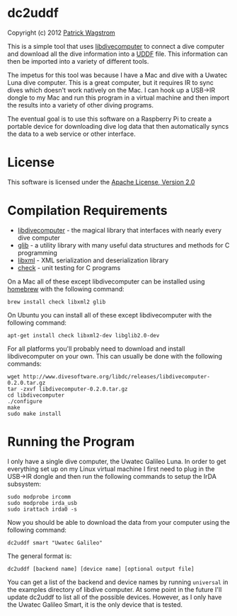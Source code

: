 dc2uddf
=======
Copyright (c) 2012 [Patrick Wagstrom][pwagstrom]

This is a simple tool that uses [libdivecomputer][libdc] to connect a dive computer
and download all the dive information into a [UDDF][uddf] file. This information can
then be imported into a variety of different tools.

The impetus for this tool was because I have a Mac and dive with a Uwatec
Luna dive computer. This is a great computer, but it requires IR to sync dives
which doesn't work natively on the Mac. I can hook up a USB&rarr;IR dongle to my
Mac and run this program in a virtual machine and then import the results
into a variety of other diving programs.

The eventual goal is to use this software on a Raspberry Pi to create a
portable device for downloading dive log data that then automatically
syncs the data to a web service or other interface.

License
=======

This software is licensed under the [Apache License, Version 2.0][license]

Compilation Requirements
========================

* [libdivecomputer][libdc] - the magical library that interfaces with nearly every dive computer
* [glib][glib] - a utility library with many useful data structures and methods for C programming
* [libxml][libxml] - XML serialization and deserialization library
* [check][check] - unit testing for C programs

On a Mac all of these except libdivecomputer can be installed using [homebrew][homebrew] with the following command:

    brew install check libxml2 glib

On Ubuntu you can install all of these except libdivecomputer with the following command:

    apt-get install check libxml2-dev libglib2.0-dev
    	
For all platforms you'll probably need to download and install libdivecomputer on your own. This can usually be done with the following commands:

    wget http://www.divesoftware.org/libdc/releases/libdivecomputer-0.2.0.tar.gz
    tar -zxvf libdivecomputer-0.2.0.tar.gz
    cd libdivecomputer
    ./configure
    make
    sudo make install

Running the Program
===================

I only have a single dive computer, the Uwatec Galileo Luna. In order to get everything set up on my Linux virtual machine I first need to plug in the USB&rarr;IR dongle and then run the following commands to setup the IrDA subsystem:

    sudo modprobe ircomm
    sudo modprobe irda_usb
    sudo irattach irda0 -s

Now you should be able to download the data from your computer using the following command:

    dc2uddf smart "Uwatec Galileo"
    
The general format is:

    dc2uddf [backend name] [device name] [optional output file]
    
You can get a list of the backend and device names by running `universal` in the examples directory of libdive computer. At some point in the future I'll update dc2uddf to list all of the possible devices. However, as I only have the Uwatec Galileo Smart, it is the only device that is tested.

[license]: http://www.apache.org/licenses/LICENSE-2.0.html
[libdc]: http://www.divesoftware.org/libdc/
[uddf]: http://www.streit.cc/extern/uddf_v310/en/index.html
[pwagstrom]: http://patrick.wagstrom.net/
[glib]: http://developer.gnome.org/glib/
[check]: http://check.sf.net/
[libxml]: http://www.xmlsoft.org/
[homebrew]: http://mxcl.github.com/homebrew/